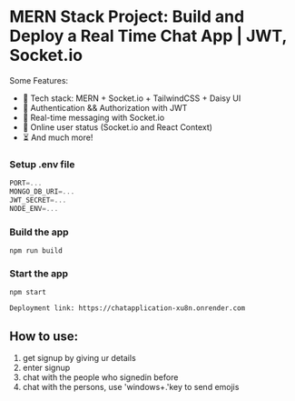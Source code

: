 # MERN Stack Project: Build and Deploy a Real Time Chat App | JWT, Socket.io



Some Features:

-   🌟 Tech stack: MERN + Socket.io + TailwindCSS + Daisy UI
-   🎃 Authentication && Authorization with JWT
-   👾 Real-time messaging with Socket.io
-   🚀 Online user status (Socket.io and React Context)
-   ⏳ And much more!

### Setup .env file

```js
PORT=...
MONGO_DB_URI=...
JWT_SECRET=...
NODE_ENV=...
```

### Build the app

```shell
npm run build
```

### Start the app

```shell
npm start
```

```
Deployment link: https://chatapplication-xu8n.onrender.com
```

## How to use:
1. get signup by giving ur details
2. enter signup
3. chat with the people who signedin before
4. chat with the persons, use 'windows+.'key to send emojis
   




